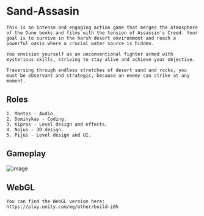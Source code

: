 # Sand-Assasin
```
This is an intense and engaging action game that merges the atmosphere of the Dune books and films with the tension of Assassin's Creed. Your goal is to survive in the harsh desert environment and reach a powerful oasis where a crucial water source is hidden.

You envision yourself as an unconventional fighter armed with mysterious skills, striving to stay alive and achieve your objective.

Traversing through endless stretches of desert sand and rocks, you must be observant and strategic, because an enemy can strike at any moment.
```
## Roles
```
1. Mantas - Audio.
2. Dominykas - Coding.
3. Kipras - Level design and effects.
4. Nojus - 3D design.
5. Pijus - Level design and UI.
```
## Gameplay
![image](https://github.com/pijussJ/Sand-Assasin/assets/110340406/27b75c17-562a-4c12-b57f-f68f9ae4dac4)

## WebGL
```
You can find the WebGL version here: https://play.unity.com/mg/other/build-i0h
```

